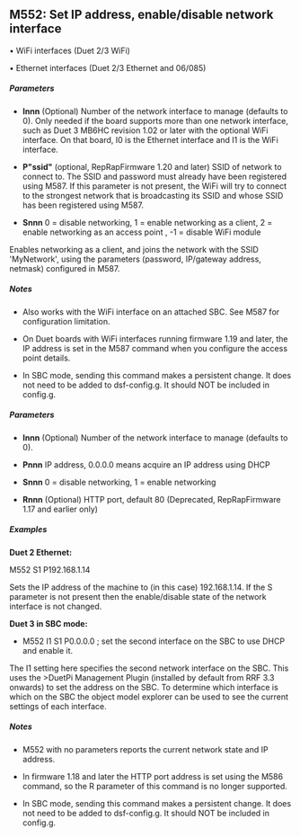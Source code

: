 ## M552: Set IP address, enable/disable network interface

• WiFi interfaces (Duet 2/3 WiFi)

• Ethernet interfaces (Duet 2/3 Ethernet and 06/085)

##### Parameters

- **Innn** (Optional) Number of the network interface to manage (defaults to 0). Only needed if the board supports more than one network interface, such as Duet 3 MB6HC revision 1.02 or later with the optional WiFi interface. On that board, I0 is the Ethernet interface and I1 is the WiFi interface.

- **P"ssid"** (optional, RepRapFirmware 1.20 and later) SSID of network to connect to. The SSID and password must already have been registered using M587. If this parameter is not present, the WiFi will try to connect to the strongest network that is broadcasting its SSID and whose SSID has been registered using M587.

- **Snnn** 0 = disable networking, 1 = enable networking as a client, 2 = enable networking as an access point , -1 = disable WiFi module

Enables networking as a client, and joins the network with the SSID 'MyNetwork', using the parameters (password, IP/gateway address, netmask) configured in M587.

##### Notes

- Also works with the WiFi interface on an attached SBC. See M587 for configuration limitation.

- On Duet boards with WiFi interfaces running firmware 1.19 and later, the IP address is set in the M587 command when you configure the access point details.

- In SBC mode, sending this command makes a persistent change. It does not need to be added to dsf-config.g. It should NOT be included in config.g.

##### Parameters

- **Innn** (Optional) Number of the network interface to manage (defaults to 0).

- **Pnnn** IP address, 0.0.0.0 means acquire an IP address using DHCP

- **Snnn** 0 = disable networking, 1 = enable networking

- **Rnnn** (Optional) HTTP port, default 80 (Deprecated, RepRapFirmware 1.17 and earlier only)

##### Examples

**Duet 2 Ethernet:**

M552 S1 P192.168.1.14

Sets the IP address of the machine to (in this case) 192.168.1.14. If the S parameter is not present then the enable/disable state of the network interface is not changed.

**Duet 3 in SBC mode:**

- M552 I1 S1 P0.0.0.0 ; set the second interface on the SBC to use DHCP and enable it.

The I1 setting here specifies the second network interface on the SBC. This uses the \>DuetPi Management Plugin (installed by default from RRF 3.3 onwards) to set the address on the SBC. To determine which interface is which on the SBC the object model explorer can be used to see the current settings of each interface.

##### Notes

- M552 with no parameters reports the current network state and IP address.

- In firmware 1.18 and later the HTTP port address is set using the M586 command, so the R parameter of this command is no longer supported.

- In SBC mode, sending this command makes a persistent change. It does not need to be added to dsf-config.g. It should NOT be included in config.g.

